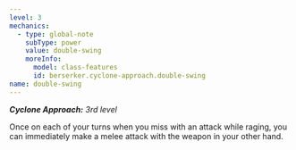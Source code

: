 ```yaml
---
level: 3
mechanics:
  - type: global-note
    subType: power
    value: double-swing
    moreInfo:
      model: class-features
      id: berserker.cyclone-approach.double-swing
name: double-swing
---
```

_**Cyclone Approach:** 3rd level_
Once on each of your turns when you miss with an attack while raging, you can immediately make a melee attack with the weapon in your other hand. 
